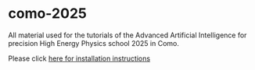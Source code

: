 # como-2025
All material used for the tutorials of the Advanced Artificial Intelligence for precision High Energy Physics school 2025 in Como.

Please click [here for installation instructions](https://github.com/NNPDF/como-2025/blob/main/installation.md)
